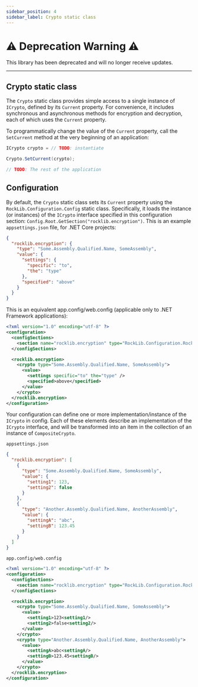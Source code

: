 ```yaml
---
sidebar_position: 4
sidebar_label: Crypto static class
---
```


# :warning: Deprecation Warning :warning:

This library has been deprecated and will no longer receive updates.

---

## Crypto static class

The `Crypto` static class provides simple access to a single instance of `ICrypto`, defined by its `Current` property. For convenience, it includes synchronous and asynchronous methods for encryption and decryption, each of which uses the `Current` property.

To programmatically change the value of the `Current` property, call the `SetCurrent` method at the very beginning of an application:

```csharp
ICrypto crypto = // TODO: instantiate

Crypto.SetCurrent(crypto);

// TODO: The rest of the application
```

## Configuration

By default, the `Crypto` static class sets its `Current` property using the `RockLib.Configuration.Config` static class. Specifically, it loads the instance (or instances) of the `ICrypto` interface specified in this configuration section: `Config.Root.GetSection("rocklib.encryption")`. This is an example `appsettings.json` file, for .NET Core projects:

```json
{
  "rocklib.encryption": {
    "type": "Some.Assembly.Qualified.Name, SomeAssembly",
    "value": {
      "settings": {
        "specific": "to",
        "the": "type"
      },
      "specified": "above"
    }
  }
}
```

This is an equivalent app.config/web.config (applicable only to .NET Framework applications):

```xml
<?xml version="1.0" encoding="utf-8" ?>
<configuration>
  <configSections>
    <section name="rocklib.encryption" type="RockLib.Configuration.RockLibConfigurationSection, RockLib.Configuration" />
  </configSections>

  <rocklib.encryption>
    <crypto type="Some.Assembly.Qualified.Name, SomeAssembly">
      <value>
        <settings specific="to" the="type" />
        <specified>above</specified>
      </value>
    </crypto>
  </rocklib.encryption>
</configuration>
```

Your configuration can define one or more implementation/instance of the `ICrypto` in config. Each of these elements describe an implementation of the `ICrypto` interface, and will be transformed into an item in the collection of an instance of `CompositeCrypto`.

`appsettings.json`

```json
{
  "rocklib.encryption": [
    {
      "type": "Some.Assembly.Qualified.Name, SomeAssembly",
      "value": {
        "setting1": 123,
        "setting2": false
      }
    },
    {
      "type": "Another.Assembly.Qualified.Name, AnotherAssembly",
      "value": {
        "settingA": "abc",
        "settingB": 123.45
      }
    }
  ]
}
```

`app.config/web.config`

```xml
<?xml version="1.0" encoding="utf-8" ?>
<configuration>
  <configSections>
    <section name="rocklib.encryption" type="RockLib.Configuration.RockLibConfigurationSection, RockLib.Configuration" />
  </configSections>

  <rocklib.encryption>
    <crypto type="Some.Assembly.Qualified.Name, SomeAssembly">
      <value>
        <setting1>123<setting1/>
        <setting2>false<setting2/>
      </value>
    </crypto>
    <crypto type="Another.Assembly.Qualified.Name, AnotherAssembly">
      <value>
        <settingA>abc<settingA/>
        <settingB>123.45<settingB/>
      </value>
    </crypto>
  </rocklib.encryption>
</configuration>
```
